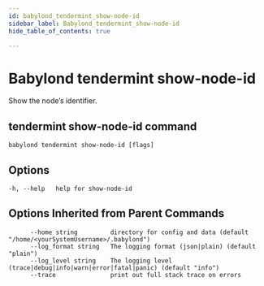 ```yaml
---
id: babylond_tendermint_show-node-id
sidebar_label: Babylond_tendermint_show-node-id
hide_table_of_contents: true

---
```


# Babylond tendermint show-node-id
Show the node’s identifier.
## tendermint show-node-id command
```
babylond tendermint show-node-id [flags]
```
## Options
```
-h, --help   help for show-node-id
```
## Options Inherited from Parent Commands
```
      --home string         directory for config and data (default "/home/<yourSystemUsername>/.babylond")
      --log_format string   The logging format (json|plain) (default "plain")
      --log_level string    The logging level (trace|debug|info|warn|error|fatal|panic) (default "info")
      --trace               print out full stack trace on errors
```
